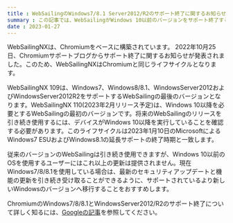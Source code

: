 ```yaml
---
title : WebSailingのWindows7/8.1 Server2012/R2のサポート終了に関するお知らせ
summary : この記事では、WebSailingがWindows 10以前のバージョンをサポート終了することについてお知らせします
date : 2023-01-27
---
```

WebSailingNXは、Chromiumをベースに構築されています。
2022年10月25日、Chromiumサポートブログからサポート終了に関するお知らせが発表されました。このため、WebSailingNXはChromiumと同じライフサイクルとなります。

WebSailingNX 109は、Windows7、Windows8/8.1、WindowsServer2012およびWindowsServer2012R2をサポートするWebSailingの最後のバージョンとなります。WebSailingNX 110(2023年2月リリース予定)は、Windows 10以降を必要とするWebSailingの最初のバージョンです。将来のWebSailingのリリースを引き続き使用するには、デバイスがWindows 10以降を実行していることを確認する必要があります。このライフサイクルは2023年1月10日のMicrosoftによるWindows7 ESUおよびWindows8.1の延長サポートの終了時期と一致します。

従来のバージョンのWebSailingは引き続き使用できますが、Windows 10以前のOSを使用するユーザーにはこれ以上の更新は提供されません。現在Windows7/8/8.1を使用している場合は、最新のセキュリティアップデートと機能の更新を引き続き受け取ることができるように、サポートされているより新しいWindowsのバージョンへ移行することをおすすめします。

ChromiumのWindows7/8/8.1とWindowsServer2012/R2のサポート終了について詳しく知るには、[Googleの記事](https://support.google.com/chrome/thread/185534985/sunsetting-support-for-windows-7-8-8-1-and-windows-server-2012-and-2012-r2-in-early-2023?hl=en)を参照してください。
